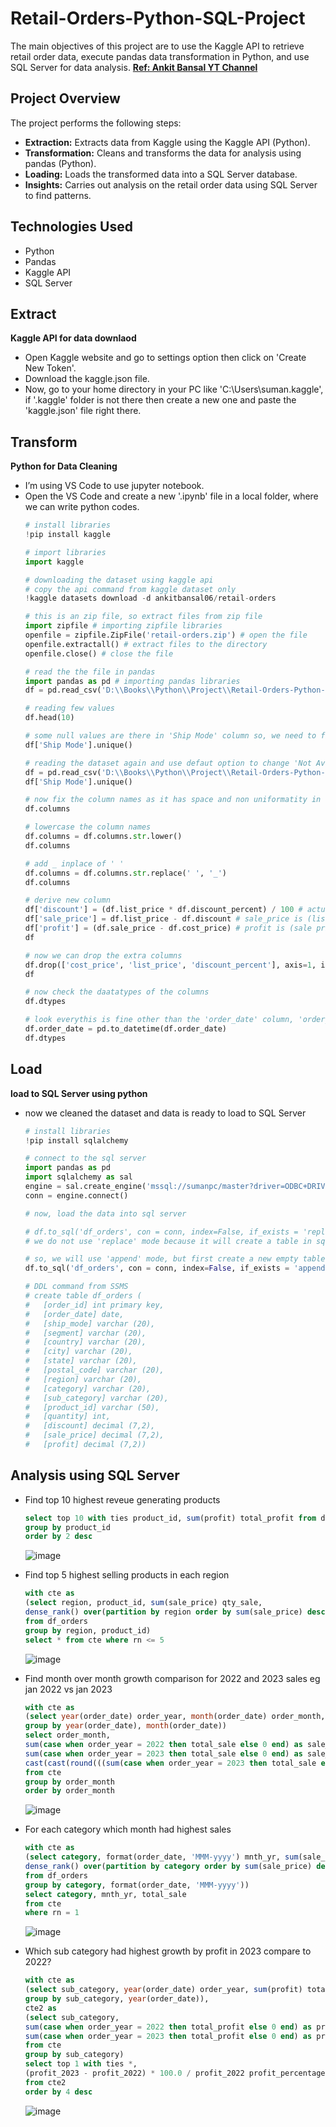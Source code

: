 # Retail-Orders-Python-SQL-Project
The main objectives of this project are to use the Kaggle API to retrieve retail order data, execute pandas data transformation in Python, and use SQL Server for data analysis.
**[Ref: Ankit Bansal YT Channel](https://www.youtube.com/watch?v=uL0-6kfiH3g)**

## Project Overview
  The project performs the following steps:
  - **Extraction:** Extracts data from Kaggle using the Kaggle API (Python).
  - **Transformation:** Cleans and transforms the data for analysis using pandas (Python).
  - **Loading:** Loads the transformed data into a SQL Server database.
  - **Insights:** Carries out analysis on the retail order data using SQL Server to find patterns.

## Technologies Used
  - Python
  - Pandas
  - Kaggle API
  - SQL Server

## Extract
  **Kaggle API for data downlaod**
  - Open Kaggle website and go to settings option then click on 'Create New Token'.
  - Download the kaggle.json file.
  - Now, go to your home directory in your PC like 'C:\Users\suman\.kaggle', if '.kaggle' folder is not there then create a new one and paste the 'kaggle.json' file right there.

## Transform
  **Python for Data Cleaning**
  - I’m using VS Code to use jupyter notebook.
  - Open the VS Code and create a new '.ipynb' file in a local folder, where we can write python codes.
    ```python
    # install libraries
    !pip install kaggle
    ```
    ```python
    # import libraries
    import kaggle
    ```
    ```python
    # downloading the dataset using kaggle api
    # copy the api command from kaggle dataset only
    !kaggle datasets download -d ankitbansal06/retail-orders
    ```
    ```python
    # this is an zip file, so extract files from zip file
    import zipfile # importing zipfile libraries
    openfile = zipfile.ZipFile('retail-orders.zip') # open the file
    openfile.extractall() # extract files to the directory
    openfile.close() # close the file
    ```
    ```python
    # read the the file in pandas
    import pandas as pd # importing pandas libraries
    df = pd.read_csv('D:\\Books\\Python\\Project\\Retail-Orders-Python-SQL-Project\\orders.csv')
    ```
    ```python
    # reading few values
    df.head(10)
    ```
    ```python
    # some null values are there in 'Ship Mode' column so, we need to fix this
    df['Ship Mode'].unique()
    ```
    ```python
    # reading the dataset again and use defaut option to change 'Not Available' & 'unknown' values to NaN
    df = pd.read_csv('D:\\Books\\Python\\Project\\Retail-Orders-Python-SQL-Project\\orders.csv', na_values=['Not Available', 'unknown'])
    df['Ship Mode'].unique()
    ```
    ```python
    # now fix the column names as it has space and non uniformatity in names
    df.columns
    ```
    ```python
    # lowercase the column names
    df.columns = df.columns.str.lower()
    df.columns
    ```
    ```python
    # add _ inplace of ' '
    df.columns = df.columns.str.replace(' ', '_')
    df.columns
    ```
    ```python
    # derive new column
    df['discount'] = (df.list_price * df.discount_percent) / 100 # actual discount column in amount
    df['sale_price'] = df.list_price - df.discount # sale_price is (list price - discount)
    df['profit'] = (df.sale_price - df.cost_price) # profit is (sale price - cost price)
    df
    ```
    ```python
    # now we can drop the extra columns
    df.drop(['cost_price', 'list_price', 'discount_percent'], axis=1, inplace=True)
    df
    ```
    ```python
    # now check the daatatypes of the columns
    df.dtypes
    ```
    ```python
    # look everythis is fine other than the 'order_date' column, 'order_date' column datatype needs to change to time datatype
    df.order_date = pd.to_datetime(df.order_date)
    df.dtypes
    ```

## Load
  **load to SQL Server using python**
  - now we cleaned the dataset and data is ready to load to SQL Server
    ```python
    # install libraries
    !pip install sqlalchemy
    ```
    ```python
    # connect to the sql server
    import pandas as pd
    import sqlalchemy as sal
    engine = sal.create_engine('mssql://sumanpc/master?driver=ODBC+DRIVER+17+FOR+SQL+SERVER')
    conn = engine.connect()
    ```
    ```python
    # now, load the data into sql server

    # df.to_sql('df_orders', con = conn, index=False, if_exists = 'replace')
    # we do not use 'replace' mode because it will create a table in sql with highest datatype values and it will take more space in memory

    # so, we will use 'append' mode, but first create a new empty table in SQL Server with all the column names and required datatype with values
    df.to_sql('df_orders', con = conn, index=False, if_exists = 'append')

    # DDL command from SSMS 
    # create table df_orders (
    #   [order_id] int primary key,
    #   [order_date] date,
    #   [ship_mode] varchar (20),
    #   [segment] varchar (20),
    #   [country] varchar (20),
    #   [city] varchar (20),
    #   [state] varchar (20),
    #   [postal_code] varchar (20),
    #   [region] varchar (20),
    #   [category] varchar (20),
    #   [sub_category] varchar (20),
    #   [product_id] varchar (50),
    #   [quantity] int,
    #   [discount] decimal (7,2),
    #   [sale_price] decimal (7,2),
    #   [profit] decimal (7,2))
    ```
## Analysis using SQL Server
  - Find top 10 highest reveue generating products
    ```sql
    select top 10 with ties product_id, sum(profit) total_profit from df_orders
    group by product_id
    order by 2 desc
    ```
    ![image](https://github.com/user-attachments/assets/f7c67686-f251-4dd8-919d-32143126dd69)
  - Find top 5 highest selling products in each region
    ```sql
    with cte as
    (select region, product_id, sum(sale_price) qty_sale,
    dense_rank() over(partition by region order by sum(sale_price) desc) rn
    from df_orders
    group by region, product_id)
    select * from cte where rn <= 5
    ```
    ![image](https://github.com/user-attachments/assets/7518681c-5a4f-4251-8c88-897cb2bbef2f)
  - Find month over month growth comparison for 2022 and 2023 sales eg jan 2022 vs jan 2023
    ```sql
    with cte as
    (select year(order_date) order_year, month(order_date) order_month, sum(sale_price) total_sale from df_orders
    group by year(order_date), month(order_date))
    select order_month,
    sum(case when order_year = 2022 then total_sale else 0 end) as sale_2022,
    sum(case when order_year = 2023 then total_sale else 0 end) as sale_2023,
    cast(cast(round(((sum(case when order_year = 2023 then total_sale else 0 end)) - (sum(case when order_year = 2022 then total_sale else 0 end))) * 100.0 / (sum(case when order_year = 2022 then total_sale else 0 end)), 2) as float) as varchar) + '%' as inc_or_dec_in_2023
    from cte
    group by order_month
    order by order_month
    ```
    ![image](https://github.com/user-attachments/assets/abbf9b68-55fa-4207-a621-dafb46dcb27f)

  - For each category which month had highest sales
    ```sql
    with cte as
    (select category, format(order_date, 'MMM-yyyy') mnth_yr, sum(sale_price) total_sale,
    dense_rank() over(partition by category order by sum(sale_price) desc) rn
    from df_orders
    group by category, format(order_date, 'MMM-yyyy'))
    select category, mnth_yr, total_sale
    from cte
    where rn = 1
    ```
    ![image](https://github.com/user-attachments/assets/08c55023-2f34-4fef-aee9-3a81a4289781)

  - Which sub category had highest growth by profit in 2023 compare to 2022?
    ```sql
    with cte as
    (select sub_category, year(order_date) order_year, sum(profit) total_profit from df_orders
    group by sub_category, year(order_date)),
    cte2 as
    (select sub_category,
    sum(case when order_year = 2022 then total_profit else 0 end) as profit_2022,
    sum(case when order_year = 2023 then total_profit else 0 end) as profit_2023
    from cte
    group by sub_category)
    select top 1 with ties *,
    (profit_2023 - profit_2022) * 100.0 / profit_2022 profit_percentage
    from cte2
    order by 4 desc
    ```
    ![image](https://github.com/user-attachments/assets/39dd3072-b053-4d94-b971-1e797fa1df33)
